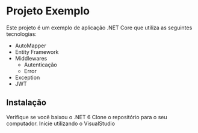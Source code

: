 # Projeto Exemplo

Este projeto é um exemplo de aplicação .NET Core que utiliza as seguintes tecnologias:

* AutoMapper
* Entity Framework
* Middlewares
  - Autenticação
  - Error
* Exception
* JWT

## Instalação
Verifique se você baixou o .NET 6
Clone o repositório para o seu computador.
Inicie utilizando o VisualStudio
